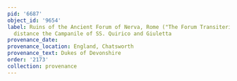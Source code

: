 ```yaml
---
pid: '6687'
object_id: '9654'
label: Ruins of the Ancient Forum of Nerva, Rome ("The Forum Transiterius"), in the
  distance the Campanile of SS. Quirico and Giuletta
provenance_date:
provenance_location: England, Chatsworth
provenance_text: Dukes of Devonshire
order: '2173'
collection: provenance
---
```

